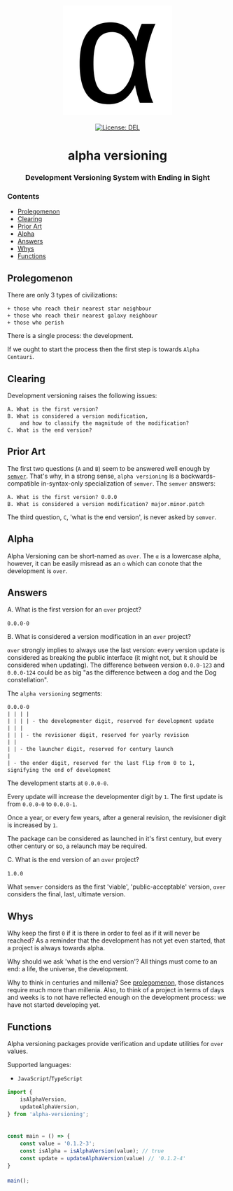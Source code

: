 <p align="center">
    <img src="https://raw.githubusercontent.com/ly3xqhl8g9/alpha-versioning/master/about/identity/alpha-versioning-logo.png" height="250px">
    <br />
    <br />
    <a target="_blank" href="https://github.com/ly3xqhl8g9/alpha-versioning/blob/master/LICENSE">
        <img src="https://img.shields.io/badge/license-DEL-blue.svg?colorB=1380C3&style=for-the-badge" alt="License: DEL">
    </a>
</p>



<h1 align="center">
    alpha versioning
</h1>


<h3 align="center">
    Development Versioning System with Ending in Sight
</h3>



### Contents

+ [Prolegomenon](#prolegomenon)
+ [Clearing](#clearing)
+ [Prior Art](#prior-art)
+ [Alpha](#alpha)
+ [Answers](#answers)
+ [Whys](#whys)
+ [Functions](#functions)



## Prolegomenon

There are only 3 types of civilizations:

```
+ those who reach their nearest star neighbour
+ those who reach their nearest galaxy neighbour
+ those who perish
```

There is a single process: the development.

If we ought to start the process then the first step is towards `Alpha Centauri`.



## Clearing

Development versioning raises the following issues:

```
A. What is the first version?
B. What is considered a version modification,
    and how to classify the magnitude of the modification?
C. What is the end version?
```



## Prior Art

The first two questions (`A` and `B`) seem to be answered well enough by [`semver`](https://github.com/semver/semver). That's why, in a strong sense, `alpha versioning` is a backwards-compatible in-syntax-only specialization of `semver`. The `semver` answers:

```
A. What is the first version? 0.0.0
B. What is considered a version modification? major.minor.patch
```

The third question, `C`, 'what is the end version', is never asked by `semver`.



## Alpha

Alpha Versioning can be short-named as `αver`. The `α` is a lowercase alpha, however, it can be easily misread as an `o` which can conote that the development is `over`.



## Answers

A. What is the first version for an `αver` project?

`0.0.0-0`


B. What is considered a version modification in an `αver` project?

`αver` strongly implies to always use the last version: every version update is considered as breaking the public interface (it might not, but it should be considered when updating). The difference between version `0.0.0-123` and `0.0.0-124` could be as big "as the difference between a dog and the Dog constellation".

The `alpha versioning` segments:

```
0.0.0-0
| | | |
| | | | - the developmenter digit, reserved for development update
| | |
| | | - the revisioner digit, reserved for yearly revision
| |
| | - the launcher digit, reserved for century launch
|
| - the ender digit, reserved for the last flip from 0 to 1, signifying the end of development
```

The development starts at `0.0.0-0`.

Every update will increase the developmenter digit by `1`. The first update is from `0.0.0-0` to `0.0.0-1`.

Once a year, or every few years, after a general revision, the revisioner digit is increased by `1`.

The package can be considered as launched in it's first century, but every other century or so, a relaunch may be required.


C. What is the end version of an `αver` project?

`1.0.0`

What `semver` considers as the first 'viable', 'public-acceptable' version, `αver` considers the final, last, ultimate version.



## Whys

Why keep the first `0` if it is there in order to feel as if it will never be reached? As a reminder that the development has not yet even started, that a project is always towards alpha.

Why should we ask 'what is the end version'? All things must come to an end: a life, the universe, the development.

Why to think in centuries and millenia? See [prolegomenon](#prolegomenon), those distances require much more than millenia. Also, to think of a project in terms of days and weeks is to not have reflected enough on the development process: we have not started developing yet.



## Functions

Alpha versioning packages provide verification and update utilities for `αver` values.

Supported languages:

+ `JavaScript`/`TypeScript`


``` typescript
import {
    isAlphaVersion,
    updateAlphaVersion,
} from 'alpha-versioning';


const main = () => {
    const value = '0.1.2-3';
    const isAlpha = isAlphaVersion(value); // true
    const update = updateAlphaVersion(value) // '0.1.2-4'
}

main();
```
